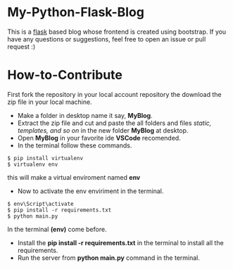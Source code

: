 # My-Python-Flask-Blog
This is a [flask](https://flask.palletsprojects.com/en/1.1.x/) based blog whose frontend is created using bootstrap.
If you have any questions or suggestions, feel free to open an issue or pull request :)

# How-to-Contribute
First fork the repository in your local account repository the download the zip file in your local machine.
* Make a folder in desktop name it say, **MyBlog**.
* Extract the zip file and cut and paste the all folders and files _static, templates, and so on_ in the new folder **MyBlog** at desktop.
* Open **MyBlog** in your favorite ide **VSCode** recomended.
* In the terminal follow these commands.
```
$ pip install virtualenv
$ virtualenv env
```
this will make a virtual enviroment named **env**
* Now to activate the env enviriment in the terminal.
```
$ env\Script\activate
$ pip install -r requirements.txt
$ python main.py
```
In the terminal **(env)** come before.
* Install the **pip install -r requirements.txt** in the terminal to install all the requirements.
* Run the server from **python main.py** command in the terminal.


